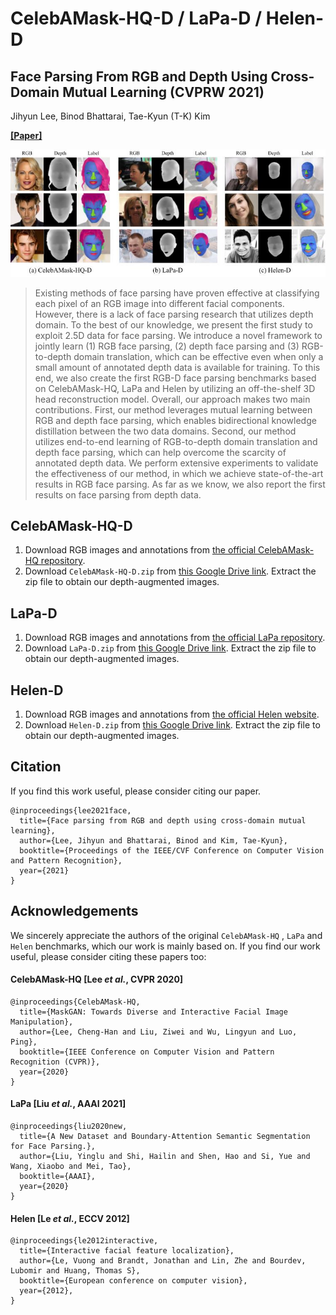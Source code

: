 # CelebAMask-HQ-D / LaPa-D / Helen-D

## Face Parsing From RGB and Depth Using Cross-Domain Mutual Learning (CVPRW 2021) ##

Jihyun Lee, Binod Bhattarai, Tae-Kyun (T-K) Kim

**[\[Paper\]](https://openaccess.thecvf.com/content/CVPR2021W/AMFG/html/Lee_Face_Parsing_From_RGB_and_Depth_Using_Cross-Domain_Mutual_Learning_CVPRW_2021_paper.html)**


![alt text](https://github.com/jyunlee/CelebAMask-HQ-D_LaPa-D_Helen-D/blob/main/images/img.jpg)

> Existing methods of face parsing have proven effective at classifying each pixel of an RGB image into different facial components. However, there is a lack of face parsing research that utilizes depth domain. To the best of our knowledge, we present the first study to exploit 2.5D data for face parsing. We introduce a novel framework to jointly learn (1) RGB face parsing, (2) depth face parsing and (3) RGB-to-depth domain translation, which can be effective even when only a small amount of annotated depth data is available for training. To this end, we also create the first RGB-D face parsing benchmarks based on CelebAMask-HQ, LaPa and Helen by utilizing an off-the-shelf 3D head reconstruction model. Overall, our approach makes two main contributions. First, our method leverages mutual learning between RGB and depth face parsing, which enables bidirectional knowledge distillation between the two data domains. Second, our method utilizes end-to-end learning of RGB-to-depth domain translation and depth face parsing, which can help overcome the scarcity of annotated depth data. We perform extensive experiments to validate the effectiveness of our method, in which we achieve state-of-the-art results in RGB face parsing. As far as we know, we also report the first results on face parsing from depth data.


## CelebAMask-HQ-D
1. Download RGB images and annotations from [the official CelebAMask-HQ repository](https://github.com/switchablenorms/CelebAMask-HQ).
2. Download `CelebAMask-HQ-D.zip`  from [this Google Drive link](https://drive.google.com/drive/folders/1NuQAmLgxzE7w2yIW4jBnAie3sj7Su03Y?usp=sharing). Extract the zip file to obtain our depth-augmented images.

## LaPa-D
1. Download RGB images and annotations from [the official LaPa repository](https://github.com/JDAI-CV/lapa-dataset).
2. Download `LaPa-D.zip`  from [this Google Drive link](https://drive.google.com/drive/folders/1NuQAmLgxzE7w2yIW4jBnAie3sj7Su03Y?usp=sharing). Extract the zip file to obtain our depth-augmented images.

## Helen-D
1. Download RGB images and annotations from [the official Helen website](http://www.ifp.illinois.edu/~vuongle2/helen/).
2. Download `Helen-D.zip`  from [this Google Drive link](https://drive.google.com/drive/folders/1NuQAmLgxzE7w2yIW4jBnAie3sj7Su03Y?usp=sharing). Extract the zip file to obtain our depth-augmented images.

## Citation
If you find this work useful, please consider citing our paper.
```
@inproceedings{lee2021face,
  title={Face parsing from RGB and depth using cross-domain mutual learning},
  author={Lee, Jihyun and Bhattarai, Binod and Kim, Tae-Kyun},
  booktitle={Proceedings of the IEEE/CVF Conference on Computer Vision and Pattern Recognition},
  year={2021}
}
```

## Acknowledgements

We sincerely appreciate the authors of the original `CelebAMask-HQ` , `LaPa` and `Helen` benchmarks, which our work is mainly based on. If you find our work useful, please consider citing these papers too:

#### CelebAMask-HQ [Lee *et al.*, CVPR 2020]
```
@inproceedings{CelebAMask-HQ,
  title={MaskGAN: Towards Diverse and Interactive Facial Image Manipulation},
  author={Lee, Cheng-Han and Liu, Ziwei and Wu, Lingyun and Luo, Ping},
  booktitle={IEEE Conference on Computer Vision and Pattern Recognition (CVPR)},
  year={2020}
}
```

#### LaPa [Liu *et al.*, AAAI 2021]
```
@inproceedings{liu2020new,  
  title={A New Dataset and Boundary-Attention Semantic Segmentation for Face Parsing.},  
  author={Liu, Yinglu and Shi, Hailin and Shen, Hao and Si, Yue and Wang, Xiaobo and Mei, Tao},  
  booktitle={AAAI},  
  year={2020}  
}
```

#### Helen [Le *et al.*, ECCV 2012]
```
@inproceedings{le2012interactive,
  title={Interactive facial feature localization},
  author={Le, Vuong and Brandt, Jonathan and Lin, Zhe and Bourdev, Lubomir and Huang, Thomas S},
  booktitle={European conference on computer vision},
  year={2012},
}
```
